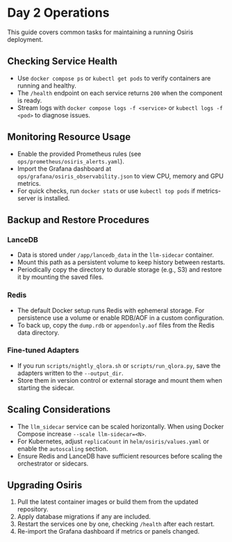 # Day 2 Operations

This guide covers common tasks for maintaining a running Osiris deployment.

## Checking Service Health
- Use `docker compose ps` or `kubectl get pods` to verify containers are running and healthy.
- The `/health` endpoint on each service returns `200` when the component is ready.
- Stream logs with `docker compose logs -f <service>` or `kubectl logs -f <pod>` to diagnose issues.

## Monitoring Resource Usage
- Enable the provided Prometheus rules (see `ops/prometheus/osiris_alerts.yaml`).
- Import the Grafana dashboard at `ops/grafana/osiris_observability.json` to view CPU, memory and GPU metrics.
- For quick checks, run `docker stats` or use `kubectl top pods` if metrics-server is installed.

## Backup and Restore Procedures
### LanceDB
- Data is stored under `/app/lancedb_data` in the `llm-sidecar` container.
- Mount this path as a persistent volume to keep history between restarts.
- Periodically copy the directory to durable storage (e.g., S3) and restore it by mounting the saved files.

### Redis
- The default Docker setup runs Redis with ephemeral storage. For persistence use a volume or enable RDB/AOF in a custom configuration.
- To back up, copy the `dump.rdb` or `appendonly.aof` files from the Redis data directory.

### Fine‑tuned Adapters
- If you run `scripts/nightly_qlora.sh` or `scripts/run_qlora.py`, save the adapters written to the `--output_dir`.
- Store them in version control or external storage and mount them when starting the sidecar.

## Scaling Considerations
- The `llm_sidecar` service can be scaled horizontally. When using Docker Compose increase `--scale llm-sidecar=<N>`.
- For Kubernetes, adjust `replicaCount` in `helm/osiris/values.yaml` or enable the `autoscaling` section.
- Ensure Redis and LanceDB have sufficient resources before scaling the orchestrator or sidecars.

## Upgrading Osiris
1. Pull the latest container images or build them from the updated repository.
2. Apply database migrations if any are included.
3. Restart the services one by one, checking `/health` after each restart.
4. Re-import the Grafana dashboard if metrics or panels changed.
